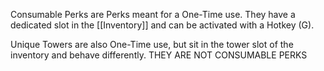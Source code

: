 Consumable Perks are Perks meant for a One-Time use.
They have a dedicated slot in the [[Inventory]] and can be activated with a Hotkey (G).

Unique Towers are also One-Time use, but sit in the tower slot of the inventory and behave differently. THEY ARE NOT CONSUMABLE PERKS